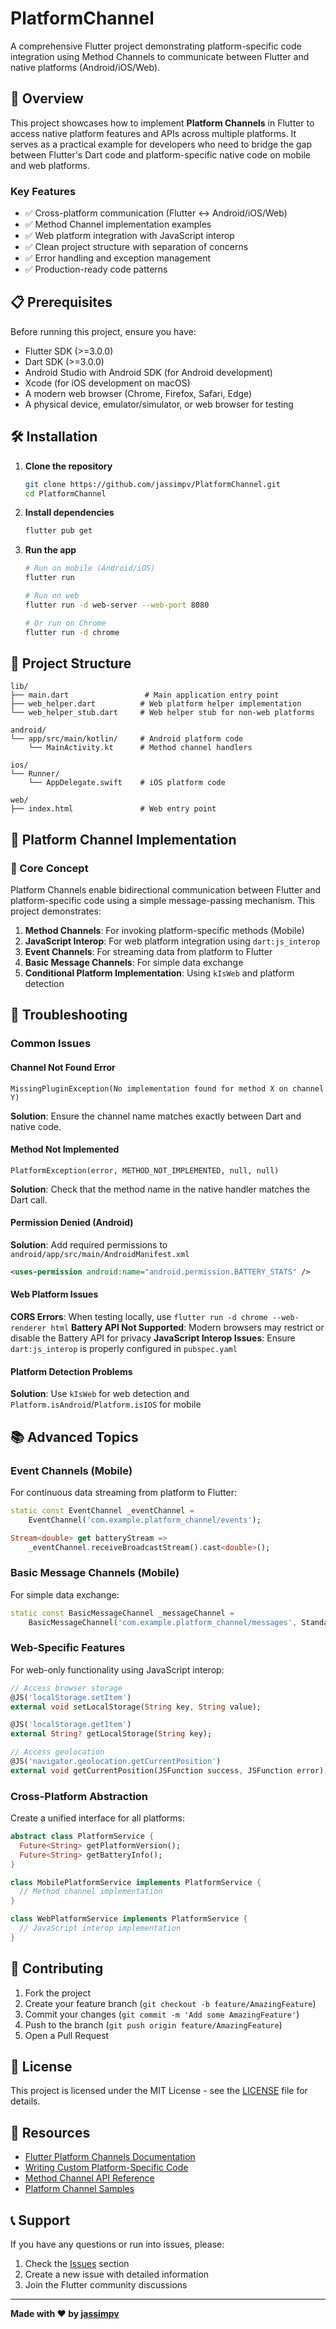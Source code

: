 # PlatformChannel

A comprehensive Flutter project demonstrating platform-specific code integration using Method Channels to communicate between Flutter and native platforms (Android/iOS/Web).

## 🚀 Overview

This project showcases how to implement **Platform Channels** in Flutter to access native platform features and APIs across multiple platforms. It serves as a practical example for developers who need to bridge the gap between Flutter's Dart code and platform-specific native code on mobile and web platforms.

### Key Features

- ✅ Cross-platform communication (Flutter ↔ Android/iOS/Web)
- ✅ Method Channel implementation examples
- ✅ Web platform integration with JavaScript interop
- ✅ Clean project structure with separation of concerns
- ✅ Error handling and exception management
- ✅ Production-ready code patterns

## 📋 Prerequisites

Before running this project, ensure you have:

- Flutter SDK (>=3.0.0)
- Dart SDK (>=3.0.0)
- Android Studio with Android SDK (for Android development)
- Xcode (for iOS development on macOS)
- A modern web browser (Chrome, Firefox, Safari, Edge)
- A physical device, emulator/simulator, or web browser for testing

## 🛠️ Installation

1. **Clone the repository**

   ```bash
   git clone https://github.com/jassimpv/PlatformChannel.git
   cd PlatformChannel
   ```

2. **Install dependencies**

   ```bash
   flutter pub get
   ```

3. **Run the app**

   ```bash
   # Run on mobile (Android/iOS)
   flutter run

   # Run on web
   flutter run -d web-server --web-port 8080

   # Or run on Chrome
   flutter run -d chrome
   ```

## 📁 Project Structure

```
lib/
├── main.dart                 # Main application entry point
├── web_helper.dart          # Web platform helper implementation
└── web_helper_stub.dart     # Web helper stub for non-web platforms

android/
└── app/src/main/kotlin/     # Android platform code
    └── MainActivity.kt      # Method channel handlers

ios/
└── Runner/
    └── AppDelegate.swift    # iOS platform code

web/
├── index.html               # Web entry point
```

## 🔧 Platform Channel Implementation

### 🎯 Core Concept

Platform Channels enable bidirectional communication between Flutter and platform-specific code using a simple message-passing mechanism. This project demonstrates:

1. **Method Channels**: For invoking platform-specific methods (Mobile)
2. **JavaScript Interop**: For web platform integration using `dart:js_interop`
3. **Event Channels**: For streaming data from platform to Flutter
4. **Basic Message Channels**: For simple data exchange
5. **Conditional Platform Implementation**: Using `kIsWeb` and platform detection

## 🚨 Troubleshooting

### Common Issues

#### **Channel Not Found Error**

```
MissingPluginException(No implementation found for method X on channel Y)
```

**Solution**: Ensure the channel name matches exactly between Dart and native code.

#### **Method Not Implemented**

```
PlatformException(error, METHOD_NOT_IMPLEMENTED, null, null)
```

**Solution**: Check that the method name in the native handler matches the Dart call.

#### **Permission Denied (Android)**

**Solution**: Add required permissions to `android/app/src/main/AndroidManifest.xml`

```xml
<uses-permission android:name="android.permission.BATTERY_STATS" />
```

#### **Web Platform Issues**

**CORS Errors**: When testing locally, use `flutter run -d chrome --web-renderer html`
**Battery API Not Supported**: Modern browsers may restrict or disable the Battery API for privacy
**JavaScript Interop Issues**: Ensure `dart:js_interop` is properly configured in `pubspec.yaml`

#### **Platform Detection Problems**

**Solution**: Use `kIsWeb` for web detection and `Platform.isAndroid`/`Platform.isIOS` for mobile

## 📚 Advanced Topics

### Event Channels (Mobile)

For continuous data streaming from platform to Flutter:

```dart
static const EventChannel _eventChannel =
    EventChannel('com.example.platform_channel/events');

Stream<double> get batteryStream =>
    _eventChannel.receiveBroadcastStream().cast<double>();
```

### Basic Message Channels (Mobile)

For simple data exchange:

```dart
static const BasicMessageChannel _messageChannel =
    BasicMessageChannel('com.example.platform_channel/messages', StandardMessageCodec());
```

### Web-Specific Features

For web-only functionality using JavaScript interop:

```dart
// Access browser storage
@JS('localStorage.setItem')
external void setLocalStorage(String key, String value);

@JS('localStorage.getItem')
external String? getLocalStorage(String key);

// Access geolocation
@JS('navigator.geolocation.getCurrentPosition')
external void getCurrentPosition(JSFunction success, JSFunction error);
```

### Cross-Platform Abstraction

Create a unified interface for all platforms:

```dart
abstract class PlatformService {
  Future<String> getPlatformVersion();
  Future<String> getBatteryInfo();
}

class MobilePlatformService implements PlatformService {
  // Method channel implementation
}

class WebPlatformService implements PlatformService {
  // JavaScript interop implementation
}
```

## 🤝 Contributing

1. Fork the project
2. Create your feature branch (`git checkout -b feature/AmazingFeature`)
3. Commit your changes (`git commit -m 'Add some AmazingFeature'`)
4. Push to the branch (`git push origin feature/AmazingFeature`)
5. Open a Pull Request

## 📄 License

This project is licensed under the MIT License - see the [LICENSE](LICENSE) file for details.

## 🔗 Resources

- [Flutter Platform Channels Documentation](https://docs.flutter.dev/development/platform-integration/platform-channels)
- [Writing Custom Platform-Specific Code](https://docs.flutter.dev/platform-integration/platform-channels)
- [Method Channel API Reference](https://api.flutter.dev/flutter/services/MethodChannel-class.html)
- [Platform Channel Samples](https://github.com/flutter/samples/tree/main/platform_channels)

## 📞 Support

If you have any questions or run into issues, please:

1. Check the [Issues](https://github.com/jassimpv/PlatformChannel/issues) section
2. Create a new issue with detailed information
3. Join the Flutter community discussions

---

**Made with ❤️ by [jassimpv](https://github.com/jassimpv)**
